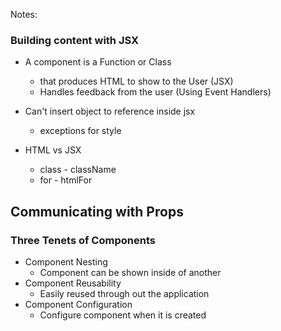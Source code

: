Notes:

### Building content with JSX

- A component is a Function or Class

  - that produces HTML to show to the User (JSX)
  - Handles feedback from the user (Using Event Handlers)

- Can't insert object to reference inside jsx
  - exceptions for style

- HTML vs JSX
    - class - className
    - for - htmlFor

## Communicating with Props

### Three Tenets of Components
- Component Nesting
    - Component can be shown inside of another
- Component Reusability
    - Easily reused through out the application
- Component Configuration
    - Configure component when it is created
